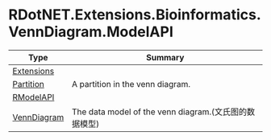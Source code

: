 ﻿
# RDotNET.Extensions.Bioinformatics.VennDiagram.ModelAPI

|Type|Summary|
|----|-------|
|[Extensions](./Extensions.md)||
|[Partition](./Partition.md)|A partition in the venn diagram.|
|[RModelAPI](./RModelAPI.md)||
|[VennDiagram](./VennDiagram.md)|The data model of the venn diagram.(文氏图的数据模型)|

